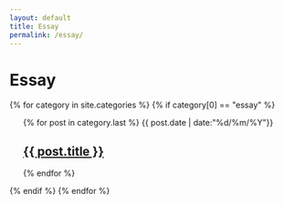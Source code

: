 ```yaml
---
layout: default
title: Essay
permalink: /essay/
---
```


<h1>Essay</h1>

{% for category in site.categories %}
{% if category[0] == "essay" %}
<ul class="arc-list">
    {% for post in category.last %}
        {{ post.date | date:"%d/%m/%Y"}}
	<h2><a href="{{ post.url }}">{{ post.title }}</a></h2>
    {% endfor %}
</ul>
{% endif %}
{% endfor %}

